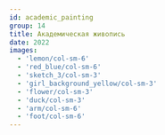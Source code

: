 ```yaml
---
id: academic_painting
group: 14
title: Академическая живопись
date: 2022
images:
  - 'lemon/col-sm-6'
  - 'red_blue/col-sm-6'
  - 'sketch_3/col-sm-3'
  - 'girl_background_yellow/col-sm-3'
  - 'flower/col-sm-3'
  - 'duck/col-sm-3'
  - 'arm/col-sm-6'
  - 'foot/col-sm-6'
---
```

